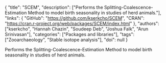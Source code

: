 {
  "title": "SCEM",
  "description": ["Performs the Splitting-Coalescence-Estimation Method to model birth seasonality in studies of herd animals."],
  "links": {
    "GitHub": "https://github.com/kserkcho/SCEM",
    "CRAN": "https://cran.r-project.org/web/packages/SCEM/index.html"
  },
  "authors": ["kserkcho", "Hannah Chazin", "Soudeep Deb", "Joshua Falk", "Arun Srinivasan"],
  "categories": ["Packages and libraries"],
  "tags": ["Zooarchaeology", "Stable isotope analysis"],
  "doi": null
}

<!-- Generated by csv2md.R – do not edit by hand -->

Performs the Splitting-Coalescence-Estimation Method to model birth seasonality in studies of herd animals.